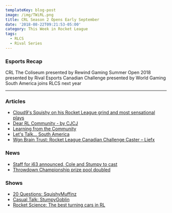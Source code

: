 ```yaml
---
templateKey: blog-post
image: /img/TWiRL.png
title: CRL Season 2 Opens Early September
date: '2018-08-22T09:21:53-05:00'
category: This Week in Rocket League
tags:
  - RLCS
  - Rival Series
---
```

### Esports Recap

CRL
The Coliseum presented by Rewind Gaming
Summer Open 2018 presented by Rival Esports
Canadian Challenge presented by World Gaming
South America joins RLCS next year


---

### Articles

* [Cloud9's Squishy on his Rocket League grind and most sensational plays](https://www.redbull.com/int-en/cloud9-squishy-rlcs-interview)
* [Dear RL Community - by CJCJ](https://www.theplayerslobby.com/2379/dear-rl-community-by-cameron-cjcj-johns-tainted-minds-rlcs/#.3nUgP8u700)
* [Learning from the Community](http://team-dignitas.net/articles/blogs/rocket-league/12822/rocket-league-learning-from-the-community)
* [Let's Talk... South America](https://www.rocketleagueesports.com/news/let-s-talk----south-america/)
* [Wgn Brain Trust: Rocket League Canadian Challenge Caster – Liefx](https://inside.worldgaming.com/wgn-brain-trust-rocket-league-canadian-challenge-caster-liefx/)

### News

* [Staff for i63 announced, Cole and Stumpy to cast](https://twitter.com/EsportsMurphy/status/1031587226411565057)
* [Throwdown Championship prize pool doubled](https://twitter.com/ThrowdownTV/status/1031433183865139201)

### Shows

* [20 Questions: SquishyMuffinz](https://www.youtube.com/watch?v=rufNJgBgCdc)
* [Casual Talk: StumpyGoblin](https://www.youtube.com/watch?v=9whif7p21JU)
* [Rocket Science: The best turning cars in RL](https://www.youtube.com/watch?v=4OBMq9faWzg)
